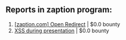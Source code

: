## Reports in zaption program:
1. [[zaption.com] Open Redirect](https://hackerone.com/reports/45516) | $0.0 bounty
2. [XSS during presentation](https://hackerone.com/reports/112372) | $0.0 bounty